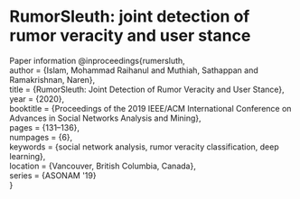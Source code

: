 # RumorSleuth: joint detection of rumor veracity and user stance

Paper information 
@inproceedings{rumersluth,  
author = {Islam, Mohammad Raihanul and Muthiah, Sathappan and Ramakrishnan, Naren},  
title = {RumorSleuth: Joint Detection of Rumor Veracity and User Stance},  
year = {2020},  
booktitle = {Proceedings of the 2019 IEEE/ACM International Conference on Advances in Social Networks Analysis and Mining},  
pages = {131–136},  
numpages = {6},  
keywords = {social network analysis, rumor veracity classification, deep learning},  
location = {Vancouver, British Columbia, Canada},  
series = {ASONAM '19}  
}
